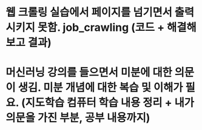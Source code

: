 # 웹 크롤링 실습에서 페이지를 넘기면서 출력시키지 못함. job_crawling (코드 + 해결해보고 결과)

# 머신러닝 강의를 들으면서 미분에 대한 의문이 생김. 미분 개념에 대한 복습 및 이해가 필요. (지도학습 컴퓨터 학습 내용 정리 + 내가 의문을 가진 부분, 공부 내용까지)
